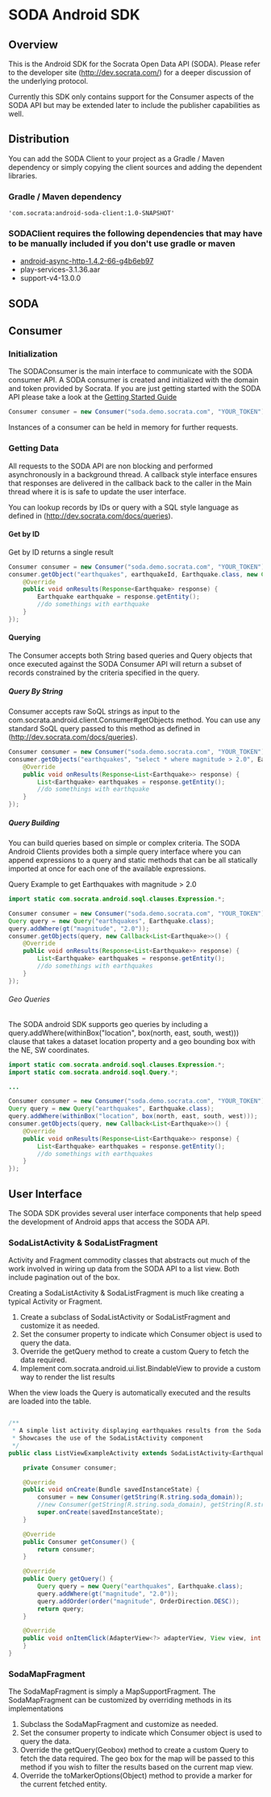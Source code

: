# SODA Android SDK

## Overview

This is the Android SDK for the Socrata Open Data API (SODA). Please refer to the developer site (http://dev.socrata.com/) for a deeper discussion of the underlying protocol.

Currently this SDK only contains support for the Consumer aspects of the SODA API but may be extended later to include the publisher capabilities as well.

## Distribution

You can add the SODA Client to your project as a Gradle / Maven dependency or simply copying the client sources and adding the dependent libraries.

### Gradle / Maven dependency

    'com.socrata:android-soda-client:1.0-SNAPSHOT'

### SODAClient requires the following dependencies that may have to be manually included if you don't use gradle or maven

- [android-async-http-1.4.2-66-g4b6eb97](soda-android-sdk/libs/android-async-http-1.4.2-66-g4b6eb97.jar?raw=true)
- play-services-3.1.36.aar
- support-v4-13.0.0

## SODA

## Consumer

### Initialization

The SODAConsumer is the main interface to communicate with the SODA consumer API. A SODA consumer is created and initialized with the domain and token provided by Socrata.
If you are just getting started with the SODA API please take a look at the [Getting Started Guide](http://dev.socrata.com/consumers/getting-started)

```java
Consumer consumer = new Consumer("soda.demo.socrata.com", "YOUR_TOKEN");
```
Instances of a consumer can be held in memory for further requests.

### Getting Data

All requests to the SODA API are non blocking and performed asynchronously in a background thread. A callback style interface ensures that responses are delivered in the callback back to the caller in the Main thread where it is is safe to update the user interface.

You can lookup records by IDs or query with a SQL style language as defined in (http://dev.socrata.com/docs/queries).

#### Get by ID

Get by ID returns a single result 

```java
Consumer consumer = new Consumer("soda.demo.socrata.com", "YOUR_TOKEN");
consumer.getObject("earthquakes", earthquakeId, Earthquake.class, new Callback<Earthquake>() {
    @Override
    public void onResults(Response<Earthquake> response) {
        Earthquake earthquake = response.getEntity();
        //do somethings with earthquake
    }
});
```

#### Querying

The Consumer accepts both String based queries and Query objects that once executed against the SODA Consumer API will return a subset of records constrained by the criteria specified in the query.

##### Query By String

Consumer accepts raw SoQL strings as input to the com.socrata.android.client.Consumer#getObjects method. You can use any standard SoQL query passed to this method as defined in (http://dev.socrata.com/docs/queries).

```java
Consumer consumer = new Consumer("soda.demo.socrata.com", "YOUR_TOKEN");
consumer.getObjects("earthquakes", "select * where magnitude > 2.0", Earthquake.class, new Callback<List<Earthquake>>() {
    @Override
    public void onResults(Response<List<Earthquake>> response) {
        List<Earthquake> earthquakes = response.getEntity();
        //do somethings with earthquake
    }
});
```

##### Query Building

You can build queries based on simple or complex criteria.
The SODA Android Clients provides both a simple query interface where you can append expressions to a query and static methods that can be all statically imported at once for each one of the available expressions.

Query Example to get Earthquakes with magnitude > 2.0

```java
import static com.socrata.android.soql.clauses.Expression.*;

Consumer consumer = new Consumer("soda.demo.socrata.com", "YOUR_TOKEN");
Query query = new Query("earthquakes", Earthquake.class);
query.addWhere(gt("magnitude", "2.0"));
consumer.getObjects(query, new Callback<List<Earthquake>>() {
    @Override
    public void onResults(Response<List<Earthquake>> response) {
        List<Earthquake> earthquakes = response.getEntity();
        //do somethings with earthquakes
    }
});
```

###### Geo Queries

The SODA android SDK supports geo queries by including a query.addWhere(withinBox("location", box(north, east, south, west))) clause that takes a dataset location property and a geo bounding box with the NE, SW coordinates.

```java
import static com.socrata.android.soql.clauses.Expression.*;
import static com.socrata.android.soql.Query.*;

...

Consumer consumer = new Consumer("soda.demo.socrata.com", "YOUR_TOKEN");
Query query = new Query("earthquakes", Earthquake.class);
query.addWhere(withinBox("location", box(north, east, south, west)));
consumer.getObjects(query, new Callback<List<Earthquake>>() {
    @Override
    public void onResults(Response<List<Earthquake>> response) {
        List<Earthquake> earthquakes = response.getEntity();
        //do somethings with earthquakes
    }
});
```

## User Interface

The SODA SDK provides several user interface components that help speed the development of Android apps that access the SODA API.

### SodaListActivity & SodaListFragment

Activity and Fragment commodity classes that abstracts out much of the work involved in wiring up data from the SODA API to a list view.
Both include pagination out of the box.

Creating a SodaListActivity & SodaListFragment is much like creating a typical Activity or Fragment.

1. Create a subclass of SodaListActivity or SodaListFragment and customize it as needed.
2. Set the consumer property to indicate which Consumer object is used to query the data.
3. Override the getQuery method to create a custom Query to fetch the data required.
4. Implement com.socrata.android.ui.list.BindableView to provide a custom way to render the list results

When the view loads the Query is automatically executed and the results are loaded into the table.

```java

/**
 * A simple list activity displaying earthquakes results from the Soda API.
 * Showcases the use of the SodaListActivity component
 */
public class ListViewExampleActivity extends SodaListActivity<EarthquakeView, Earthquake> {

    private Consumer consumer;

    @Override
    public void onCreate(Bundle savedInstanceState) {
        consumer = new Consumer(getString(R.string.soda_domain));
        //new Consumer(getString(R.string.soda_domain), getString(R.string.soda_token));
        super.onCreate(savedInstanceState);
    }

    @Override
    public Consumer getConsumer() {
        return consumer;
    }

    @Override
    public Query getQuery() {
        Query query = new Query("earthquakes", Earthquake.class);
        query.addWhere(gt("magnitude", "2.0"));
        query.addOrder(order("magnitude", OrderDirection.DESC));
        return query;
    }

    @Override
    public void onItemClick(AdapterView<?> adapterView, View view, int i, long l) {
    }
}

```

### SodaMapFragment

The SodaMapFragment is simply a MapSupportFragment. The SodaMapFragment can be customized by overriding methods in its implementations

1. Subclass the SodaMapFragment and customize as needed.
2. Set the consumer property to indicate which Consumer object is used to query the data.
3. Override the getQuery(Geobox) method to create a custom Query to fetch the data required. The geo box for the map will be passed to this method if you wish to filter the results based on the current map view.
4. Override the toMarkerOptions(Object) method to provide a marker for the current fetched entity.

